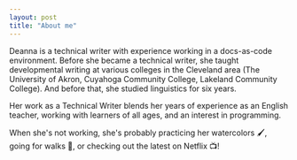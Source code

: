 ```yaml
---
layout: post
title: "About me"
---
```

Deanna is a technical writer with experience working in a docs-as-code environment. Before she became a technical writer, she taught developmental writing at various colleges in the Cleveland area (The University of Akron, Cuyahoga Community College, Lakeland Community College). And before that, she studied linguistics for six years.

Her work as a Technical Writer blends her years of experience as an English teacher, working with learners of all ages, and an interest in programming.

When she's not working, she's probably practicing her watercolors 🖌, going for walks 🌲, or checking out the latest on Netflix 📺!